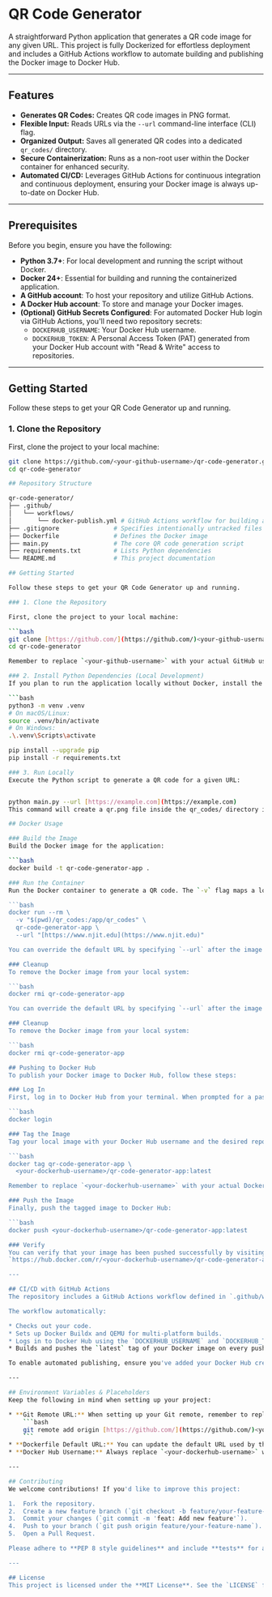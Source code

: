 # QR Code Generator

A straightforward Python application that generates a QR code image for any given URL. This project is fully Dockerized for effortless deployment and includes a GitHub Actions workflow to automate building and publishing the Docker image to Docker Hub.

---

## Features

* **Generates QR Codes:** Creates QR code images in PNG format.
* **Flexible Input:** Reads URLs via the `--url` command-line interface (CLI) flag.
* **Organized Output:** Saves all generated QR codes into a dedicated `qr_codes/` directory.
* **Secure Containerization:** Runs as a non-root user within the Docker container for enhanced security.
* **Automated CI/CD:** Leverages GitHub Actions for continuous integration and continuous deployment, ensuring your Docker image is always up-to-date on Docker Hub.

---

## Prerequisites

Before you begin, ensure you have the following:

* **Python 3.7+**: For local development and running the script without Docker.
* **Docker 24+**: Essential for building and running the containerized application.
* **A GitHub account**: To host your repository and utilize GitHub Actions.
* **A Docker Hub account**: To store and manage your Docker images.
* **(Optional) GitHub Secrets Configured**: For automated Docker Hub login via GitHub Actions, you'll need two repository secrets:
    * `DOCKERHUB_USERNAME`: Your Docker Hub username.
    * `DOCKERHUB_TOKEN`: A Personal Access Token (PAT) generated from your Docker Hub account with "Read & Write" access to repositories.

---

## Getting Started

Follow these steps to get your QR Code Generator up and running.

### 1. Clone the Repository

First, clone the project to your local machine:

```bash
git clone https://github.com/<your-github-username>/qr-code-generator.git
cd qr-code-generator

## Repository Structure

qr-code-generator/
├── .github/
│   └── workflows/
│       └── docker-publish.yml # GitHub Actions workflow for building and pushing the Docker image
├── .gitignore               # Specifies intentionally untracked files to ignore
├── Dockerfile               # Defines the Docker image
├── main.py                  # The core QR code generation script
├── requirements.txt         # Lists Python dependencies
└── README.md                # This project documentation

## Getting Started

Follow these steps to get your QR Code Generator up and running.

### 1. Clone the Repository

First, clone the project to your local machine:

```bash
git clone [https://github.com/](https://github.com/)<your-github-username>/qr-code-generator.git
cd qr-code-generator

Remember to replace `<your-github-username>` with your actual GitHub username.

### 2. Install Python Dependencies (Local Development)
If you plan to run the application locally without Docker, install the Python dependencies:

```bash
python3 -m venv .venv
# On macOS/Linux:
source .venv/bin/activate
# On Windows:
.\.venv\Scripts\activate

pip install --upgrade pip
pip install -r requirements.txt

### 3. Run Locally
Execute the Python script to generate a QR code for a given URL:


python main.py --url [https://example.com](https://example.com)
This command will create a qr.png file inside the qr_codes/ directory in your project root.

## Docker Usage

### Build the Image
Build the Docker image for the application:

```bash
docker build -t qr-code-generator-app .

### Run the Container
Run the Docker container to generate a QR code. The `-v` flag maps a local directory to the container's output directory, ensuring your generated QR codes persist on your host machine.

```bash
docker run --rm \
  -v "$(pwd)/qr_codes:/app/qr_codes" \
  qr-code-generator-app \
  --url "[https://www.njit.edu](https://www.njit.edu)"

You can override the default URL by specifying `--url` after the image name, as shown in the example above.

### Cleanup
To remove the Docker image from your local system:

```bash
docker rmi qr-code-generator-app

You can override the default URL by specifying `--url` after the image name, as shown in the example above.

### Cleanup
To remove the Docker image from your local system:

```bash
docker rmi qr-code-generator-app

## Pushing to Docker Hub
To publish your Docker image to Docker Hub, follow these steps:

### Log In
First, log in to Docker Hub from your terminal. When prompted for a password, enter your Docker Hub Personal Access Token (PAT).

```bash
docker login

### Tag the Image
Tag your local image with your Docker Hub username and the desired repository name. This makes it ready for pushing.

```bash
docker tag qr-code-generator-app \
  <your-dockerhub-username>/qr-code-generator-app:latest

Remember to replace `<your-dockerhub-username>` with your actual Docker Hub username.

### Push the Image
Finally, push the tagged image to Docker Hub:

```bash
docker push <your-dockerhub-username>/qr-code-generator-app:latest

### Verify
You can verify that your image has been pushed successfully by visiting your Docker Hub repository:
`https://hub.docker.com/r/<your-dockerhub-username>/qr-code-generator-app`

---

## CI/CD with GitHub Actions
The repository includes a GitHub Actions workflow defined in `.github/workflows/docker-publish.yml`. This workflow automates the process of building and pushing your Docker image to Docker Hub whenever you push changes to the `main` branch.

The workflow automatically:

* Checks out your code.
* Sets up Docker Buildx and QEMU for multi-platform builds.
* Logs in to Docker Hub using the `DOCKERHUB_USERNAME` and `DOCKERHUB_TOKEN` secrets you've configured.
* Builds and pushes the `latest` tag of your Docker image on every push to `main`.

To enable automated publishing, ensure you've added your Docker Hub credentials as repository secrets under your GitHub repository's **Settings** → **Secrets and variables** → **Actions**.

---

## Environment Variables & Placeholders
Keep the following in mind when setting up your project:

* **Git Remote URL:** When setting up your Git remote, remember to replace `<your-github-username>`:
    ```bash
    git remote add origin [https://github.com/](https://github.com/)<your-github-username>/qr-code-generator.git
    ```
* **Dockerfile Default URL:** You can update the default URL used by the Docker image by modifying the `CMD ["--url", "..."]` instruction in your `Dockerfile`.
* **Docker Hub Username:** Always replace `<your-dockerhub-username>` with your actual Docker Hub username when tagging and pushing images.

---

## Contributing
We welcome contributions! If you'd like to improve this project:

1.  Fork the repository.
2.  Create a new feature branch (`git checkout -b feature/your-feature-name`).
3.  Commit your changes (`git commit -m 'feat: Add new feature'`).
4.  Push to your branch (`git push origin feature/your-feature-name`).
5.  Open a Pull Request.

Please adhere to **PEP 8 style guidelines** and include **tests** for any new functionality.

---

## License
This project is licensed under the **MIT License**. See the `LICENSE` file for more details.